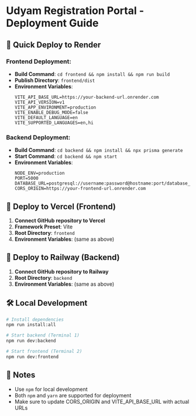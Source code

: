 # Udyam Registration Portal - Deployment Guide

## 🚀 Quick Deploy to Render

### Frontend Deployment:
- **Build Command**: `cd frontend && npm install && npm run build`
- **Publish Directory**: `frontend/dist`
- **Environment Variables**:
  ```
  VITE_API_BASE_URL=https://your-backend-url.onrender.com
  VITE_API_VERSION=v1
  VITE_APP_ENVIRONMENT=production
  VITE_ENABLE_DEBUG_MODE=false
  VITE_DEFAULT_LANGUAGE=en
  VITE_SUPPORTED_LANGUAGES=en,hi
  ```

### Backend Deployment:
- **Build Command**: `cd backend && npm install && npx prisma generate`
- **Start Command**: `cd backend && npm start`
- **Environment Variables**:
  ```
  NODE_ENV=production
  PORT=5000
  DATABASE_URL=postgresql://username:password@hostname:port/database_name
  CORS_ORIGIN=https://your-frontend-url.onrender.com
  ```

## 🚀 Deploy to Vercel (Frontend)

1. **Connect GitHub repository to Vercel**
2. **Framework Preset**: Vite  
3. **Root Directory**: `frontend`
4. **Environment Variables**: (same as above)

## 🚀 Deploy to Railway (Backend)

1. **Connect GitHub repository to Railway**
2. **Root Directory**: `backend`
3. **Environment Variables**: (same as above)

## 🛠️ Local Development

```bash
# Install dependencies
npm run install:all

# Start backend (Terminal 1)
npm run dev:backend

# Start frontend (Terminal 2)  
npm run dev:frontend
```

## 📝 Notes

- Use `npm` for local development
- Both `npm` and `yarn` are supported for deployment
- Make sure to update CORS_ORIGIN and VITE_API_BASE_URL with actual URLs

